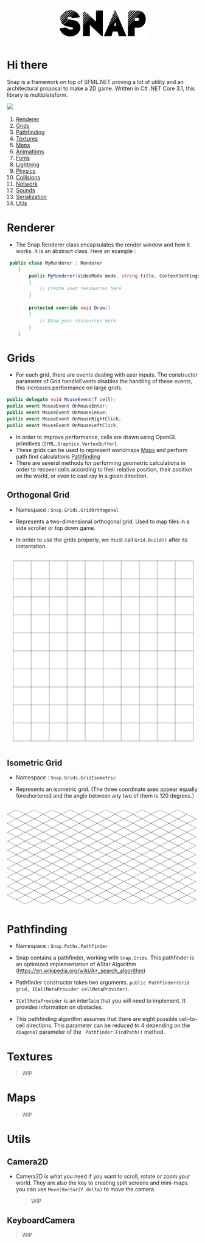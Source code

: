 <p align="center">
  <img src="Misc/logo.png" />
</p>



# Hi there

  Snap is a framework on top of SFML.NET proving a lot of utility and an architectural proposal to make a 2D game.
  Written in C# .NET Core 3.1, this library is multiplateform. 

  ![](https://www.repostatus.org/badges/latest/wip.svg)

1. [Renderer](#Renderer)
2. [Grids](#Grids)
3. [Pathfinding](#Pathfinding)
4. [Textures](#Textures)  
5. [Maps](#Maps)  
6. [Animations](#Animations)
7. [Fonts](#Fonts)
8. [Lightning](#Lightnings)
9. [Physics](#Physics)
10. [Collisions](#Collisions)
11. [Network](#Network)
12. [Sounds](#Sounds)
13. [Serialization](#Serialization)
14. [Utils](#Utils)

# Renderer

* The Snap.Renderer class encapsulates the render window and how it works. It is an abstract class. Here an example :

```csharp
 public class MyRenderer : Renderer
    {
        public MyRenderer(VideoMode mode, string title, ContextSettings settings, Styles styles = Styles.Default) : base(mode, title, settings, styles)
        {
            // Create your ressources here
        }

        protected override void Draw()
        {
            // Draw your ressources here
        }
    }
```

# Grids

* For each grid, there are events dealing with user inputs. The constructor parameter of Grid handleEvents disables the handling of these events,
  this increases performance on large grids. 

```csharp
public delegate void MouseEvent(T cell);
public event MouseEvent OnMouseEnter;
public event MouseEvent OnMouseLeave;
public event MouseEvent OnMouseRightClick;
public event MouseEvent OnMouseLeftClick;
```
* In order to improve performance, cells are drawn using OpenGL primitives (``` SFML.Graphics.VertexBuffer ```). 
* These grids can be used to represent worldmaps [Maps](#Maps) and perform path find calculations [Pathfinding](#Pathfinding)
* There are several methods for performing geometric calculations in order to recover cells according to their relative position, their position on the   world, or even to cast ray in a given direction.  

## Orthogonal Grid

* Namespace : ```Snap.Grids.GridOrthogonal```

* Represents a two-dimensional orthogonal grid. Used to map tiles in a side scroller or top down game. 

* In order to use the grids properly, we must call ```Grid.Build()``` after its instantation. 
 
![](Misc/orth.png)

## Isometric Grid

* Namespace : ```Snap.Grids.GridIsometric```

* Represents an isometric grid. (The three coordinate axes appear equally foreshortened and the angle between any two of them is 120 degrees.)

![](Misc/isometric.png)

# Pathfinding

* Namespace : ``` Snap.Paths.Pathfinder ```

* Snap contains a pathfinder, working with ```Snap.Grids```. This pathfinder is an optimized implementation of AStar Algorithm (https://en.wikipedia.org/wiki/A*_search_algorithm)

* Pathfinder constructor takes two arguments. ``` public Pathfinder(Grid grid, ICellMetaProvider cellMetaProvider) ```. 
* ``` ICellMetaProvider ``` is an interface that you will need to implement. It provides information on obstacles.

* This pathfinding algorithm assumes that there are eight possible cell-to-cell directions. This parameter can be reduced to 4 depending on the ```diagonal``` parameter of the ``` Pathfinder.FindPath()``` method.

# Textures

  > WIP

# Maps

  > WIP

# Utils

## Camera2D

* Camera2D is what you need if you want to scroll, rotate or zoom your world. They are also the key to creating split screens and mini-maps.
  you can use ``` Move(Vector2f delta) ``` to move the camera. 

  > WIP

## KeyboardCamera

  > WIP